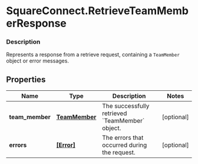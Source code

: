 # SquareConnect.RetrieveTeamMemberResponse

### Description

Represents a response from a retrieve request, containing a `TeamMember` object or error messages.

## Properties
Name | Type | Description | Notes
------------ | ------------- | ------------- | -------------
**team_member** | [**TeamMember**](TeamMember.md) | The successfully retrieved &#x60;TeamMember&#x60; object. | [optional] 
**errors** | [**[Error]**](Error.md) | The errors that occurred during the request. | [optional] 


